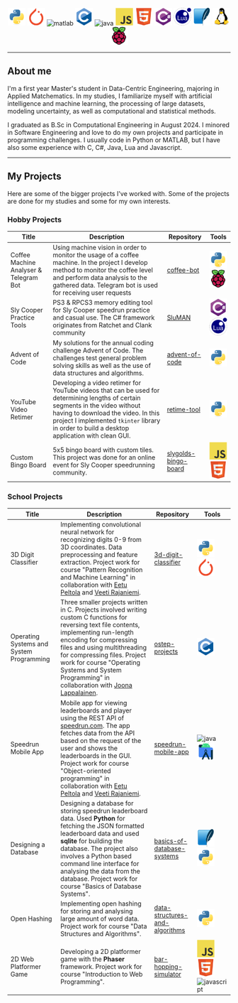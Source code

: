 <p align="center">
<img src="https://raw.githubusercontent.com/devicons/devicon/master/icons/python/python-original.svg" alt="python" width="40" height="40"/>
  <img src="https://raw.githubusercontent.com/devicons/devicon/master/icons/pytorch/pytorch-original.svg" alt="python" width="40" height="40"/>
<img src="https://upload.wikimedia.org/wikipedia/commons/2/21/Matlab_Logo.png" alt="matlab" width="40" height="40"/>
<img src="https://raw.githubusercontent.com/devicons/devicon/master/icons/c/c-original.svg" alt="c" width="40" height="40"/>
<img src="https://www.vectorlogo.zone/logos/java/java-icon.svg" alt="java" width="40" height="40"/>
<img src="https://raw.githubusercontent.com/devicons/devicon/master/icons/javascript/javascript-original.svg" alt="javascript" width="40" height="40"/>
<img src="https://raw.githubusercontent.com/devicons/devicon/master/icons/html5/html5-original.svg" alt="html5" width="40" height="40"/>
<img src="https://raw.githubusercontent.com/devicons/devicon/master/icons/csharp/csharp-original.svg" alt="html5" width="40" height="40"/>
<img src="https://raw.githubusercontent.com/devicons/devicon/master/icons/lua/lua-original.svg" alt="html5" width="40" height="40"/>
<img src="https://raw.githubusercontent.com/devicons/devicon/master/icons/sqlite/sqlite-original.svg" alt="sqlite" width="40" height="40"/>
<img src="https://raw.githubusercontent.com/devicons/devicon/master/icons/linux/linux-original.svg" alt="linux" width="40" height="40"/>
<img src="https://raw.githubusercontent.com/devicons/devicon/master/icons/raspberrypi/raspberrypi-original.svg" alt="raspberrypi" width="40" height="40"/>

---
## About me
I'm a first year Master's student in Data-Centric Engineering, majoring in Applied Matchematics. In my studies, I familiarize myself with artificial intelligence and machine learning, the processing of large datasets, modeling uncertainty, as well as computational and statistical methods. 

I graduated as B.Sc in Computational Engineering in August 2024. I minored in Software Engineering and love to do my own projects and participate in programming challenges. I usually code in Python or MATLAB, but I have also some experience with C, C#, Java, Lua and Javascript.

---
## My Projects
Here are some of the bigger projects I've worked with. Some of the projects are done for my studies and some for my own interests.
### Hobby Projects
| Title | Description | Repository | Tools |
| ----- | ----------- | ---------- | ----- |
| Coffee Machine Analyser & Telegram Bot | Using machine vision in order to monitor the usage of a coffee machine. In the project I develop method to monitor the coffee level and perform data analysis to the gathered data. Telegram bot is used for receiving user requests | [coffee-bot](https://github.com/knuutti/coffee-bot/tree/master) | <img src="https://raw.githubusercontent.com/devicons/devicon/master/icons/python/python-original.svg" alt="python" width="40" height="40"/><img src="https://raw.githubusercontent.com/devicons/devicon/master/icons/raspberrypi/raspberrypi-original.svg" alt="raspberrypi" width="40" height="40"/> | 
| Sly Cooper Practice Tools | PS3 & RPCS3 memory editing tool for Sly Cooper speedrun practice and casual use. The C# framework originates from Ratchet and Clank community | [SluMAN](https://github.com/knuutti/SluMAN) | <img src="https://raw.githubusercontent.com/devicons/devicon/master/icons/csharp/csharp-original.svg" alt="python" width="40" height="40"/><img src="https://raw.githubusercontent.com/devicons/devicon/master/icons/lua/lua-original.svg" alt="lua" width="40" height="40"/> | 
| Advent of Code | My solutions for the annual coding challenge Advent of Code. The challenges test general problem solving skills as well as the use of data structures and algorithms. | [advent-of-code](https://github.com/knuutti/advent-of-code) | <img src="https://raw.githubusercontent.com/devicons/devicon/master/icons/python/python-original.svg" alt="python" width="40" height="40"/> | 
| YouTube Video Retimer | Developing a video retimer for YouTube videos that can be used for determining lengths of certain segments in the video without having to download the video. In this project I implemented `tkinter` library in order to build a desktop application with clean GUI. | [retime-tool](https://github.com/knuutti/retime-tool) | <img src="https://raw.githubusercontent.com/devicons/devicon/master/icons/python/python-original.svg" alt="python" width="40" height="40"/> | 
| Custom Bingo Board | 5x5 bingo board with custom tiles. This project was done for an online event for Sly Cooper speedrunning community. | [slygolds-bingo-board](https://github.com/knuutti/slygolds-bingo-board) | <img src="https://raw.githubusercontent.com/devicons/devicon/master/icons/javascript/javascript-original.svg" alt="javascript" width="40" height="40"/><img src="https://raw.githubusercontent.com/devicons/devicon/master/icons/html5/html5-original.svg" alt="html5" width="40" height="40"/> | 

### School Projects
| Title | Description | Repository | Tools |
| ----- | ----------- | ---------- | ----- |
| 3D Digit Classifier | Implementing convolutional neural network for recognizing digits 0-9 from 3D coordinates. Data preprocessing and feature extraction. Project work for course "Pattern Recognition and Machine Learning" in collaboration with [Eetu Peltola](https://github.com/EetuPeltolaCodes) and [Veeti Rajaniemi](https://github.com/veetirajaniemi). | [3d-digit-classifier](https://github.com/knuutti/3d-digit-classifier) | <img src="https://raw.githubusercontent.com/devicons/devicon/master/icons/python/python-original.svg" alt="c" width="40" height="40"/><img src="https://raw.githubusercontent.com/devicons/devicon/master/icons/pytorch/pytorch-original.svg" alt="c" width="40" height="40"/> | 
| Operating Systems and System Programming | Three smaller projects written in C. Projects involved writing custom C functions for reversing text file contents, implementing run-length encoding for compressing files and using multithreading for compressing files. Project work for course "Operating Systems and System Programming" in collaboration with [Joona Lappalainen](https://github.com/Jobe2000). | [ostep-projects](https://github.com/knuutti/ostep-projects) | <img src="https://raw.githubusercontent.com/devicons/devicon/master/icons/c/c-original.svg" alt="c" width="40" height="40"/> | 
| Speedrun Mobile App | Mobile app for viewing leaderboards and player using the REST API of [speedrun.com](https://www.speedrun.com). The app fetches data from the API based on the request of the user and shows the leaderboards in the GUI. Project work for course "Object-oriented programming" in collaboration with [Eetu Peltola](https://github.com/EetuPeltolaCodes) and [Veeti Rajaniemi](https://github.com/veetirajaniemi). | [speedrun-mobile-app](https://github.com/knuutti/speedrun-mobile-app) | <img src="https://www.vectorlogo.zone/logos/java/java-icon.svg" alt="java" width="40" height="40"/><img src="https://raw.githubusercontent.com/devicons/devicon/master/icons/androidstudio/androidstudio-original.svg" alt="androidstudio" width="40" height="40"/> | 
| Designing a Database | Designing a database for storing speedrun leaderboard data. Used **Python** for fetching the JSON formatted leaderboard data and used **sqlite** for building the database. The project also involves a Python based command line interface for analysing the data from the database. Project work for course "Basics of Database Systems". | [basics-of-database-systems](https://github.com/knuutti/basics-of-database-systems/tree/main/Project) | <img src="https://raw.githubusercontent.com/devicons/devicon/master/icons/sqlite/sqlite-original.svg" alt="sqlite" width="40" height="40"/><img src="https://raw.githubusercontent.com/devicons/devicon/master/icons/python/python-original.svg" alt="python" width="40" height="40"/> |
| Open Hashing | Implementing open hashing for storing and analysing large amount of word data. Project work for course "Data Structures and Algorithms". | [data-structures-and-algorithms](https://github.com/knuutti/data-structures-and-algorithms/tree/main/Practical%20Assignment) | <img src="https://raw.githubusercontent.com/devicons/devicon/master/icons/python/python-original.svg" alt="python" width="40" height="40"/> | 
| 2D Web Platformer Game | Developing a 2D platformer game with the **Phaser** framework. Project work for course "Introduction to Web Programming". | [bar-hopping-simulator](https://github.com/knuutti/bar-hopping-simulator) | <img src="https://raw.githubusercontent.com/devicons/devicon/master/icons/javascript/javascript-original.svg" alt="javascript" width="40" height="40"/><img src="https://raw.githubusercontent.com/devicons/devicon/master/icons/html5/html5-original.svg" alt="html5" width="40" height="40"/><img src="https://phaser.io/images/img.png" alt="javascript" width="47" height="40"/> | 
